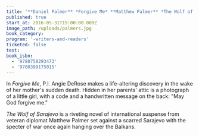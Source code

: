 ```yaml
---
title: '**Daniel Palmer** *Forgive Me* **Matthew Palmer** *The Wolf of Sarajevo*'
published: true
start_at: 2016-05-31T19:00:00.000Z
image_path: /uploads/palmers.jpg
book_category:
program: '-writers-and-readers'
ticketed: false
test:
book_isbn:
  - '9780758293473'
  - '9780399175015'
---
```



In *Forgive Me*, P.I. Angie DeRose makes a life-altering discovery in the wake of her mother's sudden death. Hidden in her parents' attic is a photograph of a little girl, with a code and a handwritten message on the back: "May God forgive me."

*The Wolf of Sarajevo* is a riveting novel of international suspense from veteran diplomat Matthew Palmer set against a scarred Sarajevo with the specter of war once again hanging over the Balkans.